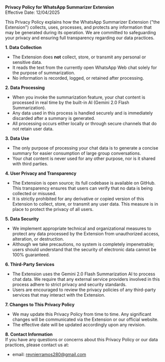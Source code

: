 **Privacy Policy for WhatsApp Summarizer Extension**  
Effective Date: 12/04/2025

This Privacy Policy explains how the WhatsApp Summarizer Extension ("the Extension") collects, uses, processes, and protects any information that may be generated during its operation. We are committed to safeguarding your privacy and ensuring full transparency regarding our data practices.

**1. Data Collection**  
- The Extension does **not** collect, store, or transmit any personal or sensitive data.  
- It reads the text from the currently open WhatsApp Web chat solely for the purpose of summarization.  
- No information is recorded, logged, or retained after processing.

**2. Data Processing**  
- When you invoke the summarization feature, your chat content is processed in real time by the built-in AI (Gemini 2.0 Flash Summarization).  
- Any data used in this process is handled securely and is immediately discarded after a summary is generated.  
- All processing occurs either locally or through secure channels that do not retain user data.

**3. Data Use**  
- The only purpose of processing your chat data is to generate a concise summary for easier consumption of large group conversations.
- Your chat content is never used for any other purpose, nor is it shared with third parties.

**4. User Privacy and Transparency**  
- The Extension is open source; its full codebase is available on GitHub. This transparency ensures that users can verify that no data is being collected or misused.  
- It is strictly prohibited for any derivative or copied version of this Extension to collect, store, or transmit any user data. This measure is in place to protect the privacy of all users.

**5. Data Security**  
- We implement appropriate technical and organizational measures to protect any data processed by the Extension from unauthorized access, alteration, or destruction.  
- Although we take precautions, no system is completely impenetrable; users should understand that the security of electronic data cannot be 100% guaranteed.

**6. Third-Party Services**  
- The Extension uses the Gemini 2.0 Flash Summarization AI to process chat data. We require that any external service providers involved in this process adhere to strict privacy and security standards.  
- Users are encouraged to review the privacy policies of any third-party services that may interact with the Extension.

**7. Changes to This Privacy Policy**  
- We may update this Privacy Policy from time to time. Any significant changes will be communicated via the Extension or our official website.  
- The effective date will be updated accordingly upon any revision.

**8. Contact Information**  
If you have any questions or concerns about this Privacy Policy or our data practices, please contact us at:  
- email: reynierramos280@gmail.com